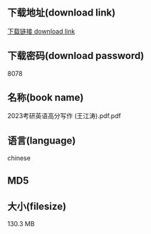 ## 下载地址(download link)
[下载链接 download link](https://tutu365.netlify.app/?s=2023%E8%80%83%E7%A0%94%E8%8B%B1%E8%AF%AD%E9%AB%98%E5%88%86%E5%86%99%E4%BD%9C+%28%E7%8E%8B%E6%B1%9F%E6%B6%9B%29.pdf)

## 下载密码(download password)
8078

## 名称(book name)
2023考研英语高分写作 (王江涛).pdf.pdf

## 语言(language)
chinese

## MD5


## 大小(filesize)
130.3 MB
